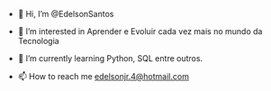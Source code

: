 - 👋 Hi, I’m @EdelsonSantos
- 👀 I’m interested in  Aprender e  Evoluir cada vez mais no mundo da Tecnologia
- 🌱 I’m currently learning  Python, SQL entre outros.

- 📫 How to reach me  edelsonjr.4@hotmail.com

<!---
DeelSantos/DeelSantos is a ✨ special ✨ repository because its `README.md` (this file) appears on your GitHub profile.
You can click the Preview link to take a look at your changes.
--->
